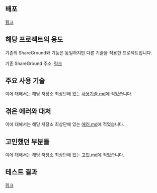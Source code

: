 ## 배포

[링크](https://shareground2.vercel.app/)

## 해당 프로젝트의 용도

기존의 ShareGround와 기능은 동일하지만 다른 기술을 적용한 프로젝트입니다.

기존 ShareGround 주소: [링크](https://github.com/bada3670/ShareGround)

## 주요 사용 기술

이에 대해서는 해당 저장소 최상단에 있는 [사용기술.md](사용기술.md)에 적었습니다.

## 겪은 에러와 대처

이에 대해서는 해당 저장소 최상단에 있는 [에러.md](에러.md)에 적었습니다.

## 고민했던 부분들

이에 대해서는 해당 저장소 최상단에 있는 [고민.md](고민.md)에 적었습니다.

## 테스트 결과

[링크](https://bada3670.github.io/ShareGround2/mochawesome/report.html)

